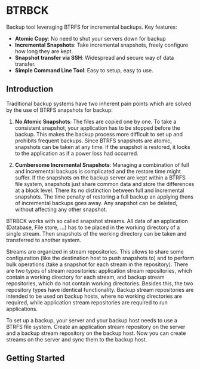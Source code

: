 # BTRBCK

Backup tool leveraging BTRFS for incremental backups. Key features:

* **Atomic Copy**: No need to shut your servers down for backup
* **Incremental Snapshots**: Take incremental snapshots,
freely configure how long they are kept.
* **Snapshot transfer via SSH**: Widespread and secure way of data transfer.
* **Simple Command Line Tool**: Easy to setup, easy to use.

## Introduction
Traditional backup systems have two inherent pain points which
are solved by the use of BTRFS snapshots for backup:

1. **No Atomic Snapshots**: The files are copied one by one. To take
a consistent snapshot, your application has to be stopped before the
backup. This makes the backup process more difficult to set up and 
prohibits frequent backups. Since BTRFS snapshots are atomic, snapshots
can be taken at any time. If the snapshot is restored, it looks to the
application as if a power loss had occurred.

2. **Cumbersome Incremental Snapshots**: Managing a combination of 
full and incremental backups is complicated and the restore time
might suffer. If the snapshots on the backup server are kept within
a BTRFS file system, snapshots just share common data and store the 
differences at a block level. There its no distinction between full and 
incremental snapshots. The time penalty of restoring a full backup an applying
thens of incremental backups goes away. Any snapshot can be deleted,
without affecting any other snapshot.

BTRBCK works with so called snapshot streams. All data of an application (Database, File store, ...)
has to be placed in the working directory of a single stream. Then snapshots of the working directory
can be taken and transferred to another system.

Streams are organized in stream repositories. This allows to share some configuration
(like the destination host to push snapshots to) and to perform bulk operations (take a snapshot for
each stream in the repository). There are two types of stream repositories: application stream repositories, 
which contain a working directory for each stream, and backup stream repositories, which do not contain working
directories. Besides this, the two repository types have identical functionality.
Backup stream repositories are intended to be used on backup hosts, where no working directories are required, while
application stream repositories are required to run applications.

To set up a backup, your server and your backup host needs to use a BTRFS file system. Create an application
stream repository on the server and a backup stream repository on the backup host. Now you can create streams
on the server and sync them to the backup host.

## Getting Started 